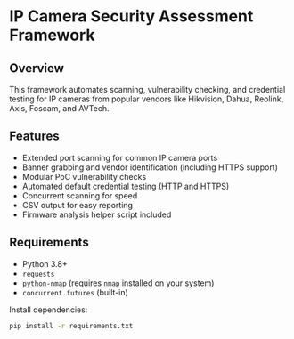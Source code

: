 # IP Camera Security Assessment Framework

## Overview

This framework automates scanning, vulnerability checking, and credential testing for IP cameras from popular vendors like Hikvision, Dahua, Reolink, Axis, Foscam, and AVTech.

## Features

- Extended port scanning for common IP camera ports
- Banner grabbing and vendor identification (including HTTPS support)
- Modular PoC vulnerability checks
- Automated default credential testing (HTTP and HTTPS)
- Concurrent scanning for speed
- CSV output for easy reporting
- Firmware analysis helper script included

## Requirements

- Python 3.8+
- `requests`
- `python-nmap` (requires `nmap` installed on your system)
- `concurrent.futures` (built-in)

Install dependencies:

```bash
pip install -r requirements.txt
